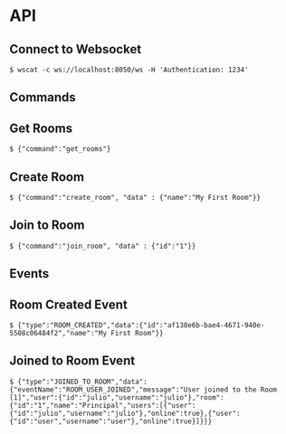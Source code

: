 
API
=
Connect to Websocket
-----
    $ wscat -c ws://localhost:8050/ws -H 'Authentication: 1234'

Commands
--------

Get Rooms
--------

    $ {"command":"get_rooms"}

Create Room
--------

    $ {"command":"create_room", "data" : {"name":"My First Room"}}
    

Join to Room
--------
    $ {"command":"join_room", "data" : {"id":"1"}}

Events
-------

Room Created Event
-------    

    $ {"type":"ROOM_CREATED","data":{"id":"af138e6b-bae4-4671-940e-5508c06484f2","name":"My First Room"}}


Joined to Room Event
------

    $ {"type":"JOINED_TO_ROOM","data":{"eventName":"ROOM_USER_JOINED","message":"User joined to the Room [1]","user":{"id":"julio","username":"julio"},"room":{"id":"1","name":"Principal","users":[{"user":{"id":"julio","username":"julio"},"online":true},{"user":{"id":"user","username":"user"},"online":true}]}}}
